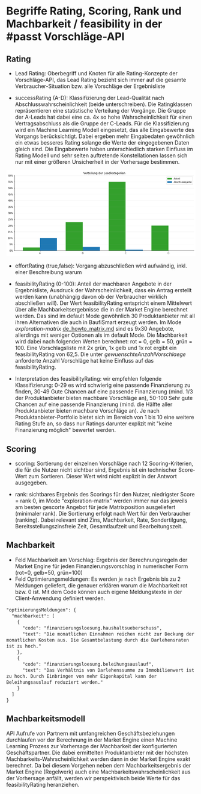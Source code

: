 # Begriffe Rating, Scoring, Rank und Machbarkeit / feasibility in der #passt Vorschläge-API

## Rating

- Lead Rating: Oberbegriff und Knoten für alle Rating-Konzepte der Vorschläge-API, das Lead Rating bezieht sich immer auf die gesamte Verbraucher-Situation bzw. alle Vorschläge der Ergebnisliste

- successRating (A-D): Klassifizierung der Lead-Qualität nach Abschlusswahrscheinlichkeit (beide unterschreiben). Die Ratingklassen repräsentieren eine statistische Verteilung der Vorgänge. Die Gruppe der A-Leads hat dabei eine ca. 4x so hohe Wahrscheinlichkeit für einen Vertragsabschluss als die Gruppe der C-Leads. Für die Klassifizierung wird ein Machine Learning Modell eingesetzt, das alle Eingabewerte des Vorgangs berücksichtigt. Dabei ergeben mehr Eingabedaten gewöhnlich ein etwas besseres Rating solange die Werte der eingegebenen Daten gleich sind. Die Eingabewerte haben unterschiedlich starken Einfluss im Rating Modell und sehr selten auftretende Konstellationen lassen sich nur mit einer größeren Unsicherheit in der Vorhersage bestimmen.

![Verteilung der Rating Klassen und Auftrittswahrscaheinlichkeit](./successrating.png)
  
- effortRating (true,false): Vorgang abzuschließen wird aufwändig, inkl. einer Beschreibung warum

- feasibilityRating (0-100): Anteil der machbaren Angebote in der Ergebnisliste, Ausdruck der Wahrscheinlichkeit, dass ein Antrag erstellt werden kann (unabhängig davon ob der Verbraucher wirklich abschließen will). Der Wert feasibilityRating entspricht einem Mittelwert über alle Machbarkeitsergebnisse die in der Market Engine berechnet werden. Das sind im default Mode gewöhnlich 30 Produktanbieter mit all ihren Alternativen die auch in BaufiSmart erzeugt werden. Im Mode _exploration-matrix_ [de_howto_matrix.md](de_howto_matrix.md) sind es 9x30 Angebote, allerdings mit weniger Optionen als im default Mode. Die Machbarkeit wird dabei nach folgenden Werten berechnet: rot = 0, gelb = 50, grün = 100. Eine Vorschlagsliste mit 2x grün, 1x gelb und 1x rot ergibt ein feasibilityRating von 62,5. Die unter _gewuenschteAnzahlVorschlaege_ anforderte Anzahl Vorschläge hat keine Einfluss auf das feasibilityRating.
- Interpretation des feasibilityRating: wir empfehlen folgende Klassifizierung: 0-29 es wird schwierig eine passende Finanzierung zu finden, 30-49 Gute Chancen auf eine passende Finanzierung (mind. 1/3 der Produktanbieter bieten machbare Vorschläge an), 50-100 Sehr gute Chancen auf eine passende Finanzierung (mind. die Hälfte aller Produktanbieter bieten machbare Vorschläge an). Je nach Produktanbieter-Portfolio bietet sich im Bereich von 1 bis 10 eine weitere Rating Stufe an, so dass nur Ratings darunter explizit mit "keine Finanzierung möglich" bewertet werden.
  

## Scoring

- scoring: Sortierung der einzelnen Vorschläge nach 12 Scoring-Kriterien, die für die Nutzer nicht sichtbar sind, Ergebnis ist ein technischer Score-Wert zum Sortieren. Dieser Wert wird nicht explizit in der Antwort ausgegeben. 

- rank: sichtbares Ergebnis des Scorings für den Nutzer, niedrigster Score = rank 0, im Mode "exploration-matrix" werden immer nur das jeweils am besten gescorte Angebot für jede Matrixposition ausgeliefert (minimaler rank). Die Sortierung erfolgt nach Wert für den Verbraucher (ranking). Dabei relevant sind Zins, Machbarkeit, Rate, Sondertilgung, Bereitsstellungszinsfreie Zeit, Gesamtlaufzeit und Bearbeitungszeit.

## Machbarkeit
- Feld Machbarkeit am Vorschlag: Ergebnis der Berechnungsregeln der Market Engine für jeden Finanzierungsvorschlag in numerischer Form (rot=0, gelb=50, grün=100)
- Feld Optimierungsmeldungen: Es werden je nach Ergebnis bis zu 2 Meldungen geliefert, die genauer erklären warum die Machbarkeit rot bzw. 0 ist. Mit dem Code können auch eigene Meldungstexte in der Client-Anwendung definiert werden.
```
"optimierungsMeldungen": {
  "machbarkeit": [
    {
      "code": "finanzierungsloesung.haushaltsueberschuss",
      "text": "Die monatlichen Einnahmen reichen nicht zur Deckung der monatlichen Kosten aus. Die Gesamtbelastung durch die Darlehensraten ist zu hoch."
    },
    {
      "code": "finanzierungsloesung.beleihungsauslauf",
      "text": "Das Verhältnis von Darlehenssumme zu Immobilienwert ist zu hoch. Durch Einbringen von mehr Eigenkapital kann der Beleihungsauslauf reduziert werden."
    }
  ]
}
```
  
## Machbarkeitsmodell

API Aufrufe von Partnern mit umfangreichen Geschäftsbeziehungen durchlaufen vor der Berechnung in der Market Engine einen Machine Learning Prozess zur Vorhersage der Machbarkeit der konfigurierten Geschäftspartner. Die dabei ermittelten Produktanbieter mit der höchsten Machbarkeits-Wahrscheinlichkeit werden dann in der Market Engine exakt berechnet. Da bei diesem Vorgehen neben dem Machbarkeitsergebnis der Market Engine (Regelwerk) auch eine Machbarkeitswahrscheinlichkeit aus der Vorhersage anfällt, werden wir perspektivisch beide Werte für das feasibilityRating heranziehen.
